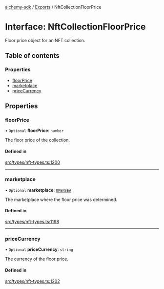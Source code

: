 [alchemy-sdk](../README.md) / [Exports](../modules.md) / NftCollectionFloorPrice

# Interface: NftCollectionFloorPrice

Floor price object for an NFT collection.

## Table of contents

### Properties

- [floorPrice](NftCollectionFloorPrice.md#floorprice)
- [marketplace](NftCollectionFloorPrice.md#marketplace)
- [priceCurrency](NftCollectionFloorPrice.md#pricecurrency)

## Properties

### floorPrice

• `Optional` **floorPrice**: `number`

The floor price of the collection.

#### Defined in

[src/types/nft-types.ts:1200](https://github.com/alchemyplatform/alchemy-sdk-js/blob/7ae04a5/src/types/nft-types.ts#L1200)

___

### marketplace

• `Optional` **marketplace**: [`OPENSEA`](../enums/NftCollectionMarketplace.md#opensea)

The marketplace where the floor price was determined.

#### Defined in

[src/types/nft-types.ts:1198](https://github.com/alchemyplatform/alchemy-sdk-js/blob/7ae04a5/src/types/nft-types.ts#L1198)

___

### priceCurrency

• `Optional` **priceCurrency**: `string`

The currency of the floor price.

#### Defined in

[src/types/nft-types.ts:1202](https://github.com/alchemyplatform/alchemy-sdk-js/blob/7ae04a5/src/types/nft-types.ts#L1202)
